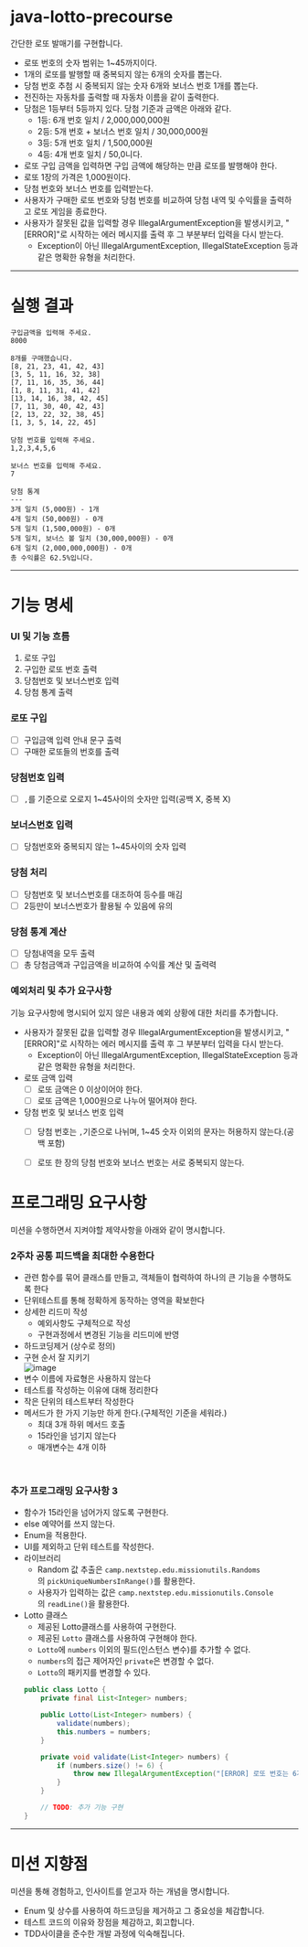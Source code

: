 # java-lotto-precourse

간단한 로또 발매기를 구현합니다.

- 로또 번호의 숫자 범위는 1~45까지이다.
- 1개의 로또를 발행할 때 중복되지 않는 6개의 숫자를 뽑는다.
- 당첨 번호 추첨 시 중복되지 않는 숫자 6개와 보너스 번호 1개를 뽑는다.
- 전진하는 자동차를 출력할 때 자동차 이름을 같이 출력한다.
- 당첨은 1등부터 5등까지 있다. 당첨 기준과 금액은 아래와 같다.
    - 1등: 6개 번호 일치 / 2,000,000,000원
    - 2등: 5개 번호 + 보너스 번호 일치 / 30,000,000원
    - 3등: 5개 번호 일치 / 1,500,000원
    - 4등: 4개 번호 일치 / 50,0니다.
- 로또 구입 금액을 입력하면 구입 금액에 해당하는 만큼 로또를 발행해야 한다.
- 로또 1장의 가격은 1,000원이다.
- 당첨 번호와 보너스 번호를 입력받는다.
- 사용자가 구매한 로또 번호와 당첨 번호를 비교하여 당첨 내역 및 수익률을 출력하고 로또 게임을 종료한다.
- 사용자가 잘못된 값을 입력할 경우 IllegalArgumentException을 발생시키고, "[ERROR]"로 시작하는 에러 메시지를 출력 후 그 부분부터 입력을 다시 받는다.
    - Exception이 아닌 IllegalArgumentException, IllegalStateException 등과 같은 명확한 유형을 처리한다.
---

# 실행 결과

```text
구입금액을 입력해 주세요.
8000

8개를 구매했습니다.
[8, 21, 23, 41, 42, 43] 
[3, 5, 11, 16, 32, 38] 
[7, 11, 16, 35, 36, 44] 
[1, 8, 11, 31, 41, 42] 
[13, 14, 16, 38, 42, 45] 
[7, 11, 30, 40, 42, 43] 
[2, 13, 22, 32, 38, 45] 
[1, 3, 5, 14, 22, 45]

당첨 번호를 입력해 주세요.
1,2,3,4,5,6

보너스 번호를 입력해 주세요.
7

당첨 통계
---
3개 일치 (5,000원) - 1개
4개 일치 (50,000원) - 0개
5개 일치 (1,500,000원) - 0개
5개 일치, 보너스 볼 일치 (30,000,000원) - 0개
6개 일치 (2,000,000,000원) - 0개
총 수익률은 62.5%입니다.
```


---

# 기능 명세

### UI 및 기능 흐름
1. 로또 구입
2. 구입한 로또 번호 출력
3. 당첨번호 및 보너스번호 입력
4. 당첨 통계 출력

### 로또 구입
- [ ] 구입금액 입력 안내 문구 출력
- [ ] 구매한 로또들의 번호를 출력

### 당첨번호 입력
- [ ] `,`를 기준으로 오로지 1~45사이의 숫자만 입력(공백 X, 중복 X)

### 보너스번호 입력
- [ ] 당첨번호와 중복되지 않는 1~45사이의 숫자 입력

### 당첨 처리
- [ ] 당첨번호 및 보너스번호를 대조하여 등수를 매김
- [ ] 2등만이 보너스번호가 활용될 수 있음에 유의

### 당첨 통계 계산
- [ ] 당첨내역을 모두 출력
- [ ] 총 당첨금액과 구입금액을 비교하여 수익률 계산 및 출력력

### 예외처리 및 추가 요구사항
기능 요구사항에 명시되어 있지 않은 내용과 예외 상황에 대한 처리를 추가합니다.
- 사용자가 잘못된 값을 입력할 경우 IllegalArgumentException을 발생시키고, "[ERROR]"로 시작하는 에러 메시지를 출력 후 그 부분부터 입력을 다시 받는다.
    - Exception이 아닌 IllegalArgumentException, IllegalStateException 등과 같은 명확한 유형을 처리한다.
- 로또 금액 입력
    - [ ] 로또 금액은 0 이상이어야 한다.
    - [ ] 로또 금액은 1,000원으로 나누어 떨어져야 한다.
- 당첨 번호 및 보너스 번호 입력
    - [ ] 당첨 번호는 `,`기준으로 나뉘며, 1~45 숫자 이외의 문자는 허용하지 않는다.(공백 포함)
    - [ ] 로또 한 장의 당첨 번호와 보너스 번호는 서로 중복되지 않는다.


# 프로그래밍 요구사항

미션을 수행하면서 지켜야할 제약사항을 아래와 같이 명시합니다.
<br>

### 2주차 공통 피드백을 최대한 수용한다
- 관련 함수를 묶어 클래스를 만들고, 객체들이 협력하여 하나의 큰 기능을 수행하도록 한다
- 단위테스트를 통해 정확하게 동작하는 영역을 확보한다
- 상세한 리드미 작성
    - 예외사항도 구체적으로 작성
    - 구현과정에서 변경된 기능을 리드미에 반영
- 하드코딩제거 (상수로 정의)
- 구현 순서 잘 지키기<br>
  ![image](https://github.com/user-attachments/assets/faf55c08-2b24-4756-94b8-656d5ffcdf9d)
- 변수 이름에 자료형은 사용하지 않는다
- 테스트를 작성하는 이유에 대해 정리한다
- 작은 단위의 테스트부터 작성한다
- 메서드가 한 가지 기능만 하게 한다.(구체적인 기준을 세워라.)
    - 최대 3개 하위 메서드 호출
    - 15라인을 넘기지 않는다
    - 매개변수는 4개 이하

<br>

### 추가 프로그래밍 요구사항 3
- 함수가 15라인을 넘어가지 않도록 구현한다.
- else 예약어를 쓰지 않는다.
- Enum을 적용한다.
- UI를 제외하고 단위 테스트를 작성한다.
- 라이브러리
    - Random 값 추출은 `camp.nextstep.edu.missionutils.Randoms`의 `pickUniqueNumbersInRange()`를 활용한다.
    - 사용자가 입력하는 값은 `camp.nextstep.edu.missionutils.Console`의 `readLine()`을 활용한다.
- Lotto 클래스
    - 제공된 Lotto클래스를 사용하여 구현한다.
    - 제공된 `Lotto` 클래스를 사용하여 구현해야 한다.
    - `Lotto`에 `numbers` 이외의 필드(인스턴스 변수)를 추가할 수 없다.
    - `numbers`의 접근 제어자인 `private`은 변경할 수 없다.
    - `Lotto`의 패키지를 변경할 수 있다.
    ```java
    public class Lotto {
        private final List<Integer> numbers;
    
        public Lotto(List<Integer> numbers) {
            validate(numbers);
            this.numbers = numbers;
        }
    
        private void validate(List<Integer> numbers) {
            if (numbers.size() != 6) {
                throw new IllegalArgumentException("[ERROR] 로또 번호는 6개여야 합니다.");
            }
        }
    
        // TODO: 추가 기능 구현
    }
    ```


---

# 미션 지향점

미션을 통해 경험하고, 인사이트를 얻고자 하는 개념을 명시합니다.
- Enum 및 상수를 사용하여 하드코딩을 제거하고 그 중요성을 체감합니다.
- 테스트 코드의 이유와 장점을 체감하고, 회고합니다.
- TDD사이클을 준수한 개발 과정에 익숙해집니다.
